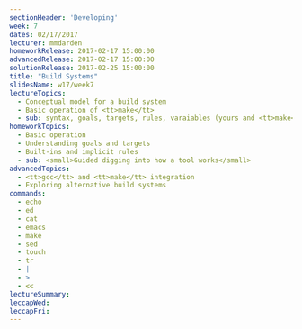 ```yaml
---
sectionHeader: 'Developing'
week: 7
dates: 02/17/2017
lecturer: mmdarden
homeworkRelease: 2017-02-17 15:00:00
advancedRelease: 2017-02-17 15:00:00
solutionRelease: 2017-02-25 15:00:00
title: "Build Systems"
slidesName: w17/week7
lectureTopics:
  - Conceptual model for a build system
  - Basic operation of <tt>make</tt>
  - sub: syntax, goals, targets, rules, varaiables (yours and <tt>make</tt>'s)
homeworkTopics:
  - Basic operation
  - Understanding goals and targets
  - Built-ins and implicit rules
  - sub: <small>Guided digging into how a tool works</small>
advancedTopics:
  - <tt>gcc</tt> and <tt>make</tt> integration
  - Exploring alternative build systems
commands:
  - echo
  - ed
  - cat
  - emacs
  - make
  - sed
  - touch
  - tr
  - |
  - >
  - <<
lectureSummary:
leccapWed:
leccapFri:
---
```

